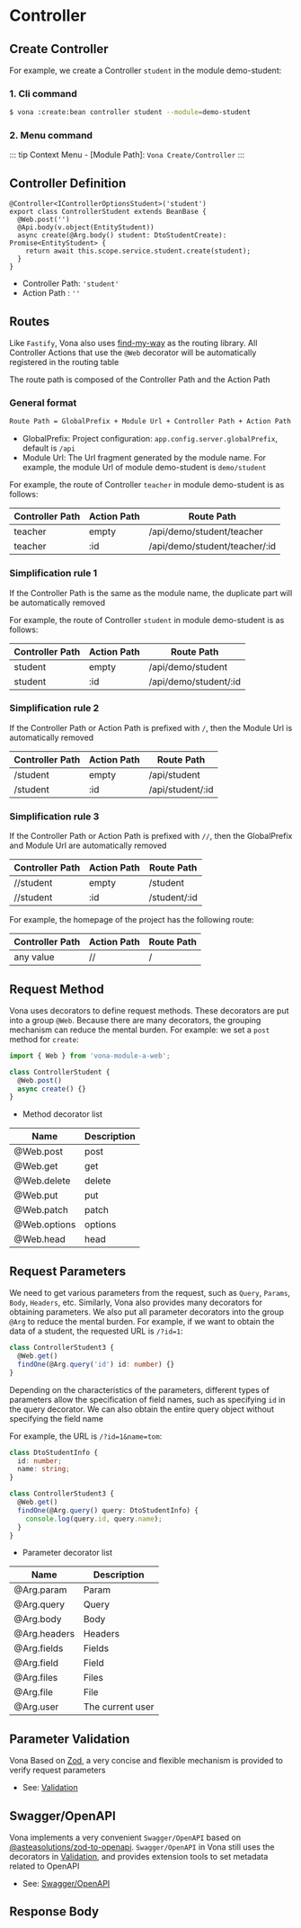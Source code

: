 # Controller

## Create Controller

For example, we create a Controller `student` in the module demo-student: 

### 1. Cli command

``` bash
$ vona :create:bean controller student --module=demo-student
```

### 2. Menu command

::: tip
Context Menu - [Module Path]: `Vona Create/Controller`
:::

## Controller Definition

``` typescript{1,3}
@Controller<IControllerOptionsStudent>('student')
export class ControllerStudent extends BeanBase {
  @Web.post('')
  @Api.body(v.object(EntityStudent))
  async create(@Arg.body() student: DtoStudentCreate): Promise<EntityStudent> {
    return await this.scope.service.student.create(student);
  }
}
```

- Controller Path: `'student'`
- Action Path : `''`

## Routes

Like `Fastify`, Vona also uses [find-my-way](https://github.com/delvedor/find-my-way) as the routing library. All Controller Actions that use the `@Web` decorator will be automatically registered in the routing table

The route path is composed of the Controller Path and the Action Path

### General format

``` bash
Route Path = GlobalPrefix + Module Url + Controller Path + Action Path
```

- GlobalPrefix: Project configuration: `app.config.server.globalPrefix`, default is `/api`
- Module Url: The Url fragment generated by the module name. For example, the module Url of module demo-student is `demo/student`

For example, the route of Controller `teacher` in module demo-student is as follows:

|Controller Path|Action Path| Route Path|
|--|--|--|
|teacher|empty|/api/demo/student/teacher|
|teacher|:id|/api/demo/student/teacher/:id|

### Simplification rule 1

If the Controller Path is the same as the module name, the duplicate part will be automatically removed

For example, the route of Controller `student` in module demo-student is as follows:

|Controller Path|Action Path| Route Path|
|--|--|--|
|student|empty|/api/demo/student|
|student|:id|/api/demo/student/:id|

### Simplification rule 2

If the Controller Path or Action Path is prefixed with `/`, then the Module Url is automatically removed

|Controller Path|Action Path| Route Path|
|--|--|--|
|/student|empty|/api/student|
|/student|:id|/api/student/:id|

### Simplification rule 3

If the Controller Path or Action Path is prefixed with `//`, then the GlobalPrefix and Module Url are automatically removed

|Controller Path|Action Path| Route Path|
|--|--|--|
|//student|empty|/student|
|//student|:id|/student/:id|

For example, the homepage of the project has the following route:

|Controller Path|Action Path| Route Path|
|--|--|--|
|any value|//|/|

## Request Method

Vona uses decorators to define request methods. These decorators are put into a group `@Web`. Because there are many decorators, the grouping mechanism can reduce the mental burden. For example: we set a `post` method for `create`:

``` typescript
import { Web } from 'vona-module-a-web';

class ControllerStudent {
  @Web.post()
  async create() {}
}
```

* Method decorator list

|Name|Description|
|--|--|
|@Web.post|post|
|@Web.get|get|
|@Web.delete|delete|
|@Web.put|put|
|@Web.patch|patch|
|@Web.options|options|
|@Web.head|head|

## Request Parameters

We need to get various parameters from the request, such as `Query`, `Params`, `Body`, `Headers`, etc. Similarly, Vona also provides many decorators for obtaining parameters. We also put all parameter decorators into the group `@Arg` to reduce the mental burden. For example, if we want to obtain the data of a student, the requested URL is `/?id=1`:

``` typescript
class ControllerStudent3 {
  @Web.get()
  findOne(@Arg.query('id') id: number) {}
}
```

Depending on the characteristics of the parameters, different types of parameters allow the specification of field names, such as specifying `id` in the query decorator. We can also obtain the entire query object without specifying the field name

For example, the URL is `/?id=1&name=tom`:

``` typescript
class DtoStudentInfo {
  id: number;
  name: string;
}

class ControllerStudent3 {
  @Web.get()
  findOne(@Arg.query() query: DtoStudentInfo) {
    console.log(query.id, query.name);
  }
}
```

* Parameter decorator list

|Name|Description|
|--|--|
|@Arg.param|Param|
|@Arg.query|Query|
|@Arg.body|Body|
|@Arg.headers|Headers|
|@Arg.fields|Fields|
|@Arg.field|Field|
|@Arg.files|Files|
|@Arg.file|File|
|@Arg.user|The current user|

## Parameter Validation

Vona Based on [Zod](https://zod.dev), a very concise and flexible mechanism is provided to verify request parameters

- See: [Validation](../../techniques/validation/introduction.md)

## Swagger/OpenAPI

Vona implements a very convenient `Swagger/OpenAPI` based on [@asteasolutions/zod-to-openapi](https://github.com/asteasolutions/zod-to-openapi). `Swagger/OpenAPI` in Vona still uses the decorators in [Validation](../../techniques/validation/introduction.md), and provides extension tools to set metadata related to OpenAPI

- See: [Swagger/OpenAPI](../../techniques/openapi/introduction.md)

## Response Body